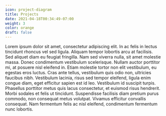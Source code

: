 ```yaml
---
icon: project-diagram
title: Projects
date: 2021-04-18T00:34:49-07:00
weight: 3
color: orange
draft: false
---
```


Lorem ipsum dolor sit amet, consectetur adipiscing elit. In ac felis in lectus tincidunt rhoncus vel sed ligula. Aliquam tempor lobortis arcu at facilisis. Sed aliquet diam eu feugiat fringilla. Nam sed viverra nulla, sit amet molestie massa. Donec condimentum vestibulum scelerisque. Nullam auctor porttitor mi, at posuere nisl eleifend in. Etiam molestie tortor non elit vestibulum, eu egestas eros luctus. Cras ante tellus, vestibulum quis odio non, ultricies faucibus nibh. Vestibulum lacinia, risus sed tempor eleifend, ligula enim congue diam, eget efficitur sapien est id leo. Vestibulum id suscipit turpis. Phasellus porttitor metus quis lacus consectetur, et euismod risus hendrerit. Morbi sodales et felis ut tincidunt. Suspendisse facilisis diam pretium purus commodo, non consequat metus volutpat. Vivamus efficitur convallis consequat. Nam fermentum felis ac nisl eleifend, condimentum fermentum nunc lobortis.
